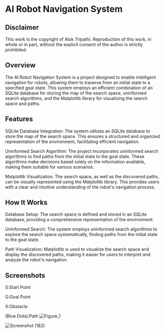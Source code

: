 # AI Robot Navigation System
## Disclaimer
This work is the copyright of Alok Tripathi. Reproduction of this work, in whole or in part, without the explicit consent of the author is strictly prohibited.

## Overview
The AI Robot Navigation System is a project designed to enable intelligent navigation for robots, allowing them to traverse from an initial state to a specified goal state. This system employs an efficient combination of an SQLite database for storing the map of the search space, uninformed search algorithms, and the Matplotlib library for visualizing the search space and paths.

## Features
SQLite Database Integration: The system utilizes an SQLite database to store the map of the search space. This ensures a structured and organized representation of the environment, facilitating efficient navigation.

Uninformed Search Algorithm: The project incorporates uninformed search algorithms to find paths from the initial state to the goal state. These algorithms make decisions based solely on the information available, making them suitable for various scenarios.

Matplotlib Visualization: The search space, as well as the discovered paths, can be visually represented using the Matplotlib library. This provides users with a clear and intuitive understanding of the robot's navigation process.

## How It Works
Database Setup: 
The search space is defined and stored in an SQLite database, providing a comprehensive representation of the environment.

Uninformed Search: 
The system employs uninformed search algorithms to explore the search space systematically, finding paths from the initial state to the goal state.

Path Visualization: 
Matplotlib is used to visualize the search space and display the discovered paths, making it easier for users to interpret and analyze the robot's navigation.

## Screenshots
S:Start Point

G:Goal Point

X:Obstacle

(Blue Dots):Path
![Figure_1](https://github.com/alokworld/AI-Robot-Navigation-System/assets/109170042/604191d9-acf7-4700-9ffd-4702c7f4ed66)


![Screenshot (182)](https://github.com/alokworld/AI-Robot-Navigation-System/assets/109170042/e5e02b96-d786-4a6c-b46d-ff545aeae52b)

